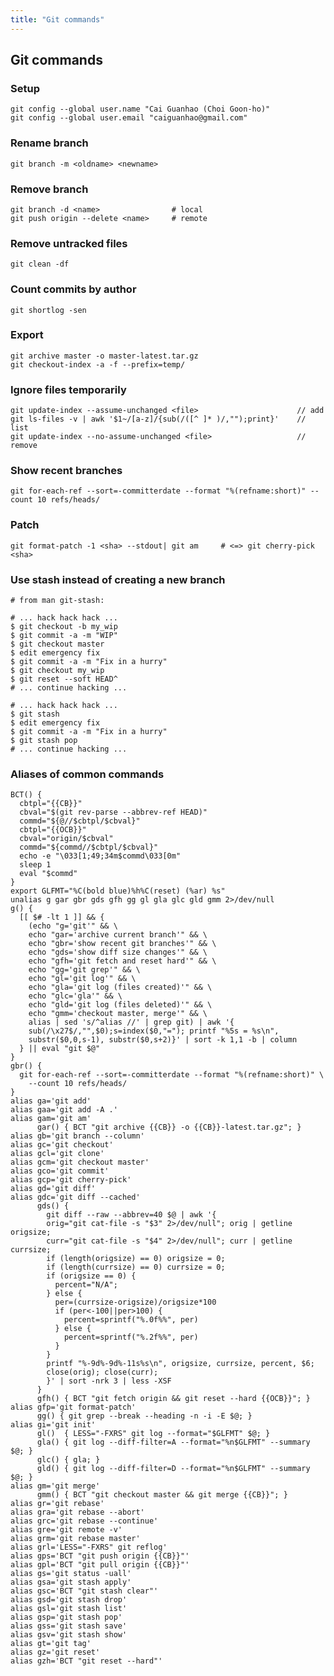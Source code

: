 ```yaml
---
title: "Git commands"
---
```

## Git commands

### Setup

    git config --global user.name "Cai Guanhao (Choi Goon-ho)"
    git config --global user.email "caiguanhao@gmail.com"

### Rename branch

    git branch -m <oldname> <newname>

### Remove branch

    git branch -d <name>                # local
    git push origin --delete <name>     # remote

### Remove untracked files

    git clean -df

### Count commits by author

    git shortlog -sen

### Export

    git archive master -o master-latest.tar.gz
    git checkout-index -a -f --prefix=temp/

### Ignore files temporarily

    git update-index --assume-unchanged <file>                      // add
    git ls-files -v | awk '$1~/[a-z]/{sub(/([^ ]* )/,"");print}'    // list
    git update-index --no-assume-unchanged <file>                   // remove

### Show recent branches

    git for-each-ref --sort=-committerdate --format "%(refname:short)" --count 10 refs/heads/

### Patch

    git format-patch -1 <sha> --stdout| git am     # <=> git cherry-pick <sha>

### Use stash instead of creating a new branch

    # from man git-stash:

    # ... hack hack hack ...
    $ git checkout -b my_wip
    $ git commit -a -m "WIP"
    $ git checkout master
    $ edit emergency fix
    $ git commit -a -m "Fix in a hurry"
    $ git checkout my_wip
    $ git reset --soft HEAD^
    # ... continue hacking ...

    # ... hack hack hack ...
    $ git stash
    $ edit emergency fix
    $ git commit -a -m "Fix in a hurry"
    $ git stash pop
    # ... continue hacking ...

### Aliases of common commands

    BCT() {
      cbtpl="{{CB}}"
      cbval="$(git rev-parse --abbrev-ref HEAD)"
      commd="${@//$cbtpl/$cbval}"
      cbtpl="{{OCB}}"
      cbval="origin/$cbval"
      commd="${commd//$cbtpl/$cbval}"
      echo -e "\033[1;49;34m$commd\033[0m"
      sleep 1
      eval "$commd"
    }
    export GLFMT="%C(bold blue)%h%C(reset) (%ar) %s"
    unalias g gar gbr gds gfh gg gl gla glc gld gmm 2>/dev/null
    g() {
      [[ $# -lt 1 ]] && {
        (echo "g='git'" && \
        echo "gar='archive current branch'" && \
        echo "gbr='show recent git branches'" && \
        echo "gds='show diff size changes'" && \
        echo "gfh='git fetch and reset hard'" && \
        echo "gg='git grep'" && \
        echo "gl='git log'" && \
        echo "gla='git log (files created)'" && \
        echo "glc='gla'" && \
        echo "gld='git log (files deleted)'" && \
        echo "gmm='checkout master, merge'" && \
        alias | sed 's/^alias //' | grep git) | awk '{
        sub(/\x27$/,"",$0);s=index($0,"="); printf "%5s = %s\n",
        substr($0,0,s-1), substr($0,s+2)}' | sort -k 1,1 -b | column
      } || eval "git $@"
    }
    gbr() {
      git for-each-ref --sort=-committerdate --format "%(refname:short)" \
        --count 10 refs/heads/
    }
    alias ga='git add'
    alias gaa='git add -A .'
    alias gam='git am'
          gar() { BCT "git archive {{CB}} -o {{CB}}-latest.tar.gz"; }
    alias gb='git branch --column'
    alias gc='git checkout'
    alias gcl='git clone'
    alias gcm='git checkout master'
    alias gco='git commit'
    alias gcp='git cherry-pick'
    alias gd='git diff'
    alias gdc='git diff --cached'
          gds() {
            git diff --raw --abbrev=40 $@ | awk '{
            orig="git cat-file -s "$3" 2>/dev/null"; orig | getline origsize;
            curr="git cat-file -s "$4" 2>/dev/null"; curr | getline currsize;
            if (length(origsize) == 0) origsize = 0;
            if (length(currsize) == 0) currsize = 0;
            if (origsize == 0) {
              percent="N/A";
            } else {
              per=(currsize-origsize)/origsize*100
              if (per<-100||per>100) {
                percent=sprintf("%.0f%%", per)
              } else {
                percent=sprintf("%.2f%%", per)
              }
            }
            printf "%-9d%-9d%-11s%s\n", origsize, currsize, percent, $6;
            close(orig); close(curr);
            }' | sort -nrk 3 | less -XSF
          }
          gfh() { BCT "git fetch origin && git reset --hard {{OCB}}"; }
    alias gfp='git format-patch'
          gg() { git grep --break --heading -n -i -E $@; }
    alias gi='git init'
          gl()  { LESS="-FXRS" git log --format="$GLFMT" $@; }
          gla() { git log --diff-filter=A --format="%n$GLFMT" --summary $@; }
          glc() { gla; }
          gld() { git log --diff-filter=D --format="%n$GLFMT" --summary $@; }
    alias gm='git merge'
          gmm() { BCT "git checkout master && git merge {{CB}}"; }
    alias gr='git rebase'
    alias gra='git rebase --abort'
    alias grc='git rebase --continue'
    alias gre='git remote -v'
    alias grm='git rebase master'
    alias grl='LESS="-FXRS" git reflog'
    alias gps='BCT "git push origin {{CB}}"'
    alias gpl='BCT "git pull origin {{CB}}"'
    alias gs='git status -uall'
    alias gsa='git stash apply'
    alias gsc='BCT "git stash clear"'
    alias gsd='git stash drop'
    alias gsl='git stash list'
    alias gsp='git stash pop'
    alias gss='git stash save'
    alias gsv='git stash show'
    alias gt='git tag'
    alias gz='git reset'
    alias gzh='BCT "git reset --hard"'
